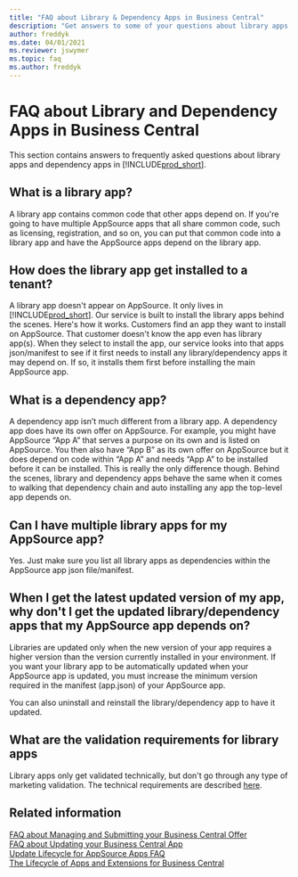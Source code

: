 ```yaml
---
title: "FAQ about Library & Dependency Apps in Business Central"
description: "Get answers to some of your questions about library apps and dependency apps in Dynamics 365 Business Central"
author: freddyk
ms.date: 04/01/2021
ms.reviewer: jswymer
ms.topic: faq
ms.author: freddyk
---
```


# FAQ about Library and Dependency Apps in Business Central

This section contains answers to frequently asked questions about library apps and dependency apps in [!INCLUDE[prod_short](includes/prod_short.md)].

## What is a library app?

A library app contains common code that other apps depend on. If you're going to have multiple AppSource apps that all share common code, such as licensing, registration, and so on, you can put that common code into a library app and have the AppSource apps depend on the library app.

## How does the library app get installed to a tenant?

A library app doesn't appear on AppSource. It only lives in [!INCLUDE[prod_short](includes/prod_short.md)]. Our service is built to install the library apps behind the scenes. Here's how it works. Customers find an app they want to install on AppSource. That customer doesn't know the app even has library app(s). When they select to install the app, our service looks into that apps json/manifest to see if it first needs to install any library/dependency apps it may depend on. If so, it installs them first before installing the main AppSource app.

## What is a dependency app?

A dependency app isn’t much different from a library app. A dependency app does have its own offer on AppSource. For example, you might have AppSource “App A” that serves a purpose on its own and is listed on AppSource. You then also have “App B” as its own offer on AppSource but it does depend on code within “App A” and needs “App A” to be installed before it can be installed. This is really the only difference though. Behind the scenes, library and dependency apps behave the same when it comes to walking that dependency chain and auto installing any app the top-level app depends on.

## Can I have multiple library apps for my AppSource app?

Yes. Just make sure you list all library apps as dependencies within the AppSource app json file/manifest.

## When I get the latest updated version of my app, why don't I get the updated library/dependency apps that my AppSource app depends on?

Libraries are updated only when the new version of your app requires a higher version than the version currently installed in your environment. If you want your library app to be automatically updated when your AppSource app is updated, you must increase the minimum version required in the manifest (app.json) of your AppSource app. 

You can also uninstall and reinstall the library/dependency app to have it updated.

## What are the validation requirements for library apps
Library apps only get validated technically, but don't go through any type of marketing validation. The technical requirements are described [here](devenv-checklist-submission.md).  

## Related information

[FAQ about Managing and Submitting your Business Central Offer](app-faq-offer.md)  
[FAQ about Updating your Business Central App](app-faq-update.md)  
[Update Lifecycle for AppSource Apps FAQ](devenv-update-app-life-cycle-faq.md)  
[The Lifecycle of Apps and Extensions for Business Central](devenv-app-life-cycle.md)  
